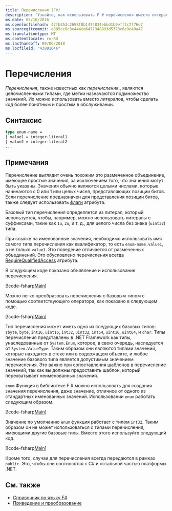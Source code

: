 ```yaml
---
title: Перечисления (F#)
description: 'Узнайте, как использовать F # перечисления вместо литералов, чтобы сделать код более читаемым и простым в обслуживании.'
ms.date: 05/16/2016
ms.openlocfilehash: 47fb353c2698f8b1474834ebbd1b0eff2c7f76e7
ms.sourcegitcommit: a885cc8c3e444ca6471348893d5373c6e9e49a47
ms.translationtype: MT
ms.contentlocale: ru-RU
ms.lasthandoff: 09/06/2018
ms.locfileid: "43891646"
---
```

# <a name="enumerations"></a>Перечисления

*Перечисления*, также известных как *перечисления*,, являются целочисленными типами, где метки назначаются подмножество значений. Их можно использовать вместо литералов, чтобы сделать код более понятным и простым в обслуживании.

## <a name="syntax"></a>Синтаксис

```fsharp
type enum-name =
| value1 = integer-literal1
| value2 = integer-literal2
...
```

## <a name="remarks"></a>Примечания

Перечисление выглядит очень похожим это размеченное объединение, имеющее простые значения, за исключением того, что значения могут быть указаны. Значения обычно являются целыми числами, которые начинаются с 0 или 1 или целых чисел, представляющих позиции битов. Если перечисление предназначен для представления позиции битов, также следует использовать [флаги](xref:System.FlagsAttribute) атрибута.

Базовый тип перечисления определяется из литерал, который используется, чтобы, например, можно использовать литералы с суффиксами, такие как `1u`, `2u`, и т. д., для целого числа без знака (`uint32`) типа.

При ссылке на именованные значения, необходимо использовать имя самого типа перечисления как квалификатор, то есть `enum-name.value1`, а не только `value1`. Это поведение отличается от размеченных объединений. Это обусловлено перечисления всегда [RequireQualifiedAccess](https://msdn.microsoft.com/library/8b9b6ade-0471-4413-ac5d-638cd0de5f15) атрибута.

В следующем коде показано объявление и использование перечисления.

[!code-fsharp[Main](../../../samples/snippets/fsharp/lang-ref-1/snippet2101.fs)]

Можно легко преобразовать перечисления с базовым типом с помощью соответствующего оператора, как показано в следующем коде.

[!code-fsharp[Main](../../../samples/snippets/fsharp/lang-ref-1/snippet2102.fs)]

Тип перечисления может иметь одно из следующих базовых типов: `sbyte`, `byte`, `int16`, `uint16`, `int32`, `uint32`, `int64`, `uint16`, `uint64`, и `char`. Типы перечисления представлены в .NET Framework как типы, унаследованные от `System.Enum`, которое, в свою очередь, наследуется от `System.ValueType`. Таким образом они являются типами значений, которые находятся в стеке или в содержащем объекте, и любое значение базового типа является допустимым значением перечисления. Это важно при сопоставления шаблонов в перечисление значений, так как вы должны предоставить шаблон, который перехватывает неименованных значений.

`enum` Функция в библиотеке F # можно использовать для создания значения перечисления, даже значение, отличное от одного из стандартных именованных значений. Использовании `enum` работать следующим образом.

[!code-fsharp[Main](../../../samples/snippets/fsharp/lang-ref-1/snippet2103.fs)]

Значение по умолчанию `enum` функция работает с типом `int32`. Таким образом он не может использоваться с типами перечисления, имеющими другие базовые типы. Вместо этого используйте следующий код.

[!code-fsharp[Main](../../../samples/snippets/fsharp/lang-ref-1/snippet2104.fs)]

Кроме того, случаи для перечисления всегда передаются в рамках `public`. Это, чтобы они соотносятся с C# и остальной частью платформы .NET.

## <a name="see-also"></a>См. также

- [Справочник по языку F#](index.md)
- [Приведение и преобразование](casting-and-conversions.md)
